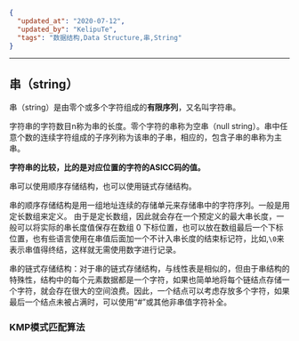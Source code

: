 ```json
{
  "updated_at": "2020-07-12",
  "updated_by": "KelipuTe",
  "tags": "数据结构,Data Structure,串,String"
}
```

---

## 串（string）

串（string）是由零个或多个字符组成的**有限序列**，又名叫字符串。

字符串的字符数目n称为串的长度。零个字符的串称为空串（null string）。串中任意个数的连续字符组成的子序列称为该串的子串，相应的，包含子串的串称为主串。

**字符串的比较，比的是对应位置的字符的ASICC码的值。**

串可以使用顺序存储结构，也可以使用链式存储结构。

串的顺序存储结构是用一组地址连续的存储单元来存储串中的字符序列。一般是用定长数组来定义。
由于是定长数组，因此就会存在一个预定义的最大串长度，一般可以将实际的串长度值保存在数组 0 下标位置，也可以放在数组最后一个下标位置，也有些语言使用在串值后面加一个不计入串长度的结束标记符，比如,`\0`来表示串值得终结，这样就无需使用数字进行记录。

串的链式存储结构：对于串的链式存储结构，与线性表是相似的，但由于串结构的特殊性，结构中的每个元素数据都是一个字符，如果也简单地将每个链结点存储一个字符，就会存在很大的空间浪费。因此，一个结点可以考虑存放多个字符，如果最后一个结点未被占满时，可以使用“#”或其他非串值字符补全。

### KMP模式匹配算法


